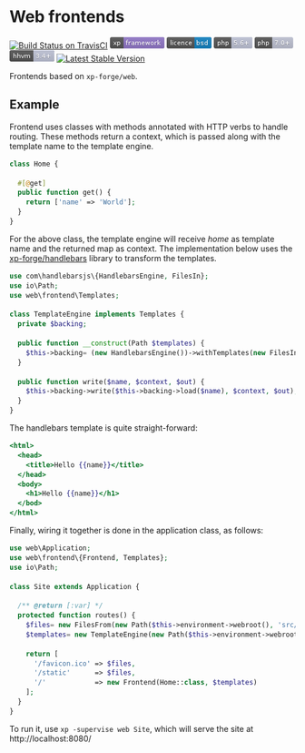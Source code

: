 Web frontends
=============

[![Build Status on TravisCI](https://secure.travis-ci.org/xp-forge/frontend.svg)](http://travis-ci.org/xp-forge/frontend)
[![XP Framework Module](https://raw.githubusercontent.com/xp-framework/web/master/static/xp-framework-badge.png)](https://github.com/xp-framework/core)
[![BSD Licence](https://raw.githubusercontent.com/xp-framework/web/master/static/licence-bsd.png)](https://github.com/xp-framework/core/blob/master/LICENCE.md)
[![Required PHP 5.6+](https://raw.githubusercontent.com/xp-framework/web/master/static/php-5_6plus.png)](http://php.net/)
[![Supports PHP 7.0+](https://raw.githubusercontent.com/xp-framework/web/master/static/php-7_0plus.png)](http://php.net/)
[![Supports HHVM 3.4+](https://raw.githubusercontent.com/xp-framework/web/master/static/hhvm-3_4plus.png)](http://hhvm.com/)
[![Latest Stable Version](https://poser.pugx.org/xp-forge/frontend/version.png)](https://packagist.org/packages/xp-forge/frontend)

Frontends based on `xp-forge/web`.

## Example

Frontend uses classes with methods annotated with HTTP verbs to handle routing. These methods return a context, which is passed along with the template name to the template engine.

```php
class Home {

  #[@get]
  public function get() {
    return ['name' => 'World'];
  }
}
```

For the above class, the template engine will receive *home* as template name and the returned map as context. The implementation below uses the [xp-forge/handlebars](https://github.com/xp-forge/handlebars) library to transform the templates.

```php
use com\handlebarsjs\{HandlebarsEngine, FilesIn};
use io\Path;
use web\frontend\Templates;

class TemplateEngine implements Templates {
  private $backing;

  public function __construct(Path $templates) {
    $this->backing= (new HandlebarsEngine())->withTemplates(new FilesIn($templates));
  }

  public function write($name, $context, $out) {
    $this->backing->write($this->backing->load($name), $context, $out);
  }
}
```

The handlebars template is quite straight-forward:

```handlebars
<html>
  <head>
    <title>Hello {{name}}</title>
  </head>
  <body>
    <h1>Hello {{name}}</h1>
  </bod>
</html>
```

Finally, wiring it together is done in the application class, as follows:

```php
use web\Application;
use web\frontend\{Frontend, Templates};
use io\Path;

class Site extends Application {

  /** @return [:var] */
  protected function routes() {
    $files= new FilesFrom(new Path($this->environment->webroot(), 'src/main/webapp'));
    $templates= new TemplateEngine(new Path($this->environment->webroot(), 'src/main/handlebars'));

    return [
      '/favicon.ico' => $files,
      '/static'      => $files,
      '/'            => new Frontend(Home::class, $templates)
    ];
  }
}
```

To run it, use `xp -supervise web Site`, which will serve the site at http://localhost:8080/